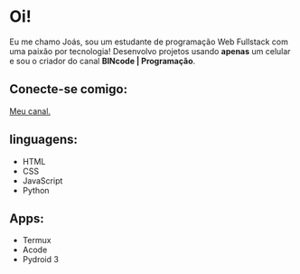 # Oi!

Eu me chamo Joás, sou um estudante de programação Web Fullstack com uma paixão por tecnologia! Desenvolvo projetos usando **apenas** um celular e sou o criador do canal **BINcode | Programação**.


## Conecte-se comigo:  
 [Meu canal.](https://youtube.com/@bincode-programacao?si=ZKvUd2eKBbshMHAU)  


## linguagens:

- HTML
- CSS
- JavaScript
- Python

## Apps:

- Termux 
- Acode
- Pydroid 3

